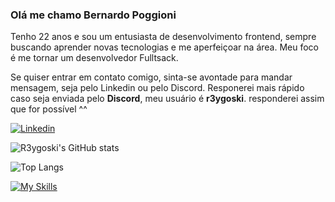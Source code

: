 ### Olá me chamo Bernardo Poggioni
Tenho 22 anos e sou um entusiasta de desenvolvimento frontend, sempre buscando aprender novas tecnologias e me aperfeiçoar na área. Meu foco é me tornar um desenvolvedor Fulltsack.

Se quiser entrar em contato comigo, sinta-se avontade para mandar mensagem, seja pelo Linkedin ou pelo Discord. Responerei mais rápido caso seja enviada pelo **Discord**, meu usuário é **r3ygoski**. responderei assim que for possível ^^

[![Linkedin](https://img.shields.io/badge/LinkedIn-0077B5?style=for-the-badge&logo=linkedin&logoColor=white)](https://www.linkedin.com/in/bernardo-poggioni-3746a42a5/)

![R3ygoski's GitHub stats](https://github-readme-stats.vercel.app/api?username=r3ygoski&show_icons=true&theme=shadow_red)


![Top Langs](https://github-readme-stats.vercel.app/api/top-langs/?username=r3ygoski&layout=compact)

[![My Skills](https://skillicons.dev/icons?i=html,css,js,sass,less,tailwind,nextjs,react,vue,angular,python,cs&perline=3)](https://skillicons.dev)
